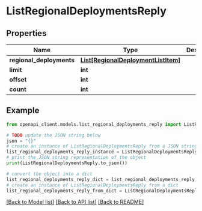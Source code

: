 # ListRegionalDeploymentsReply


## Properties

Name | Type | Description | Notes
------------ | ------------- | ------------- | -------------
**regional_deployments** | [**List[RegionalDeploymentListItem]**](RegionalDeploymentListItem.md) |  | [optional] 
**limit** | **int** |  | [optional] 
**offset** | **int** |  | [optional] 
**count** | **int** |  | [optional] 

## Example

```python
from openapi_client.models.list_regional_deployments_reply import ListRegionalDeploymentsReply

# TODO update the JSON string below
json = "{}"
# create an instance of ListRegionalDeploymentsReply from a JSON string
list_regional_deployments_reply_instance = ListRegionalDeploymentsReply.from_json(json)
# print the JSON string representation of the object
print(ListRegionalDeploymentsReply.to_json())

# convert the object into a dict
list_regional_deployments_reply_dict = list_regional_deployments_reply_instance.to_dict()
# create an instance of ListRegionalDeploymentsReply from a dict
list_regional_deployments_reply_from_dict = ListRegionalDeploymentsReply.from_dict(list_regional_deployments_reply_dict)
```
[[Back to Model list]](../README.md#documentation-for-models) [[Back to API list]](../README.md#documentation-for-api-endpoints) [[Back to README]](../README.md)


